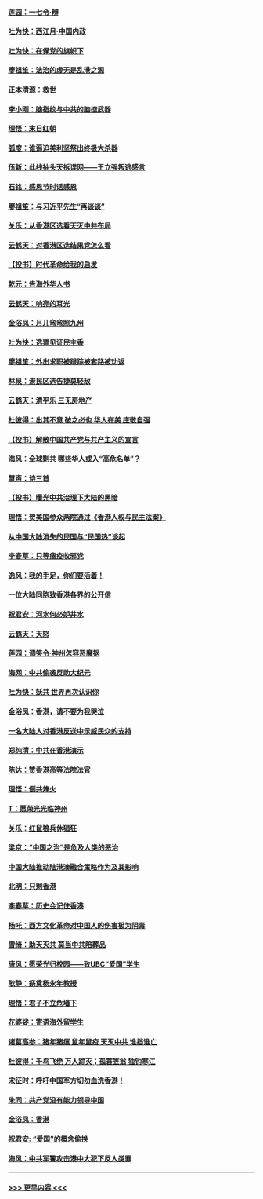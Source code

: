 #### [莲园：一七令‧辨](../pages/nsc993/n11692558.md?t=12011701) 
#### [吐为快：西江月·中国内政](../pages/nsc993/n11692071.md?t=12011701) 
#### [吐为快：在保党的旗帜下](../pages/nsc993/n11691188.md?t=12011701) 
#### [廖祖笙：法治的虚无是乱港之源](../pages/nsc993/n11690605.md?t=12011701) 
#### [正本清源：救世](../pages/nsc993/n11689134.md?t=12011701) 
#### [李小刚：脑指纹与中共的脑控武器](../pages/nsc993/n11688900.md?t=12011701) 
#### [理悟：末日红朝](../pages/nsc993/n11688829.md?t=12011701) 
#### [弧度：谁逼迫美利坚祭出终极大杀器](../pages/nsc993/n11688735.md?t=12011701) 
#### [伍新：此线抽头天拆谍网——王立强叛逃感言](../pages/nsc993/n11687981.md?t=12011701) 
#### [石铭：感恩节时话感恩](../pages/nsc993/n11687568.md?t=12011701) 
#### [廖祖笙：与习近平先生“再谈谈”](../pages/nsc993/n11687005.md?t=12011701) 
#### [关乐：从香港区选看天灭中共布局](../pages/nsc993/n11686647.md?t=12011701) 
#### [云鹤天：对香港区选结果党怎么看](../pages/nsc993/n11686216.md?t=12011701) 
#### [【投书】时代革命给我的启发](../pages/nsc993/n11684287.md?t=12011701) 
#### [乾元：告海外华人书](../pages/nsc993/n11684044.md?t=12011701) 
#### [云鹤天：响亮的耳光](../pages/nsc993/n11684254.md?t=12011701) 
#### [金浴凤：月儿弯弯照九州](../pages/nsc993/n11684231.md?t=12011701) 
#### [吐为快：选票见证民主香](../pages/nsc993/n11684206.md?t=12011701) 
#### [廖祖笙：外出求职被跟踪被套路被劝返](../pages/nsc993/n11683874.md?t=12011701) 
#### [林泉：港民区选告捷莫轻敌](../pages/nsc993/n11683930.md?t=12011701) 
#### [云鹤天：清平乐 三无房地产](../pages/nsc993/n11681521.md?t=12011701) 
#### [杜彼得：出其不意 破之必也 华人在美 庄敬自强](../pages/nsc993/n11679554.md?t=12011701) 
#### [【投书】解散中国共产党与共产主义的宣言](../pages/nsc993/n11679177.md?t=12011701) 
#### [海风：全球剿共 哪些华人或入“高危名单”？](../pages/nsc993/n11678617.md?t=12011701) 
#### [慧声：诗三首](../pages/nsc993/n11678848.md?t=12011701) 
#### [【投书】曝光中共治理下大陆的黑暗](../pages/nsc993/n11678674.md?t=12011701) 
#### [理悟：贺美国参众两院通过《香港人权与民主法案》](../pages/nsc993/n11678104.md?t=12011701) 
#### [从中国大陆消失的民国与“民国热”谈起](../pages/nsc993/n11678075.md?t=12011701) 
#### [李春草：只等瘟疫收邪党](../pages/nsc993/n11677308.md?t=12011701) 
#### [逸风：我的手足，你们要活着！](../pages/nsc993/n11676352.md?t=12011701) 
#### [一位大陆同胞致香港各界的公开信](../pages/nsc993/n11675761.md?t=12011701) 
#### [祝君安：河水何必妒井水](../pages/nsc993/n11675746.md?t=12011701) 
#### [云鹤天：天怒](../pages/nsc993/n11675718.md?t=12011701) 
#### [莲园：调笑令‧神州怎容恶魔祸](../pages/nsc993/n11675648.md?t=12011701) 
#### [海网：中共偷袭反助大纪元](../pages/nsc993/n11673515.md?t=12011701) 
#### [吐为快：妖共 世界再次认识你](../pages/nsc993/n11673506.md?t=12011701) 
#### [金浴凤：香港，请不要为我哭泣](../pages/nsc993/n11673248.md?t=12011701) 
#### [一名大陆人对香港反送中示威民众的支持](../pages/nsc993/n11672615.md?t=12011701) 
#### [郑纯清：中共在香港演示](../pages/nsc993/n11670539.md?t=12011701) 
#### [陈达：赞香港高等法院法官](../pages/nsc993/n11669542.md?t=12011701) 
#### [理悟：倒共烽火](../pages/nsc993/n11668844.md?t=12011701) 
#### [T：愿荣光光临神州](../pages/nsc993/n11668421.md?t=12011701) 
#### [关乐：红鼠狼兵休猖狂](../pages/nsc993/n11668378.md?t=12011701) 
#### [梁京：“中国之治”是危及人类的恶治](../pages/nsc993/n11668328.md?t=12011701) 
#### [中国大陆推动陆港澳融合策略作为及其影响](../pages/nsc993/n11668157.md?t=12011701) 
#### [北明：只剩香港](../pages/nsc993/n11668002.md?t=12011701) 
#### [李春草：历史会记住香港](../pages/nsc993/n11667927.md?t=12011701) 
#### [杨吒：西方文化革命对中国人的伤害极为阴毒](../pages/nsc993/n11664521.md?t=12011701) 
#### [雪绮：助天灭共 莫当中共陪葬品](../pages/nsc993/n11662650.md?t=12011701) 
#### [唐风：愿荣光归校园——致UBC“爱国”学生](../pages/nsc993/n11662194.md?t=12011701) 
#### [耿静：祭奠杨永年教授](../pages/nsc993/n11662514.md?t=12011701) 
#### [理悟：君子不立危墙下](../pages/nsc993/n11662172.md?t=12011701) 
#### [花婆娑：寄语海外留学生](../pages/nsc993/n11662121.md?t=12011701) 
#### [诸葛高参：猪年猪瘟 鼠年鼠疫 天灭中共 谁挡谁亡](../pages/nsc993/n11661980.md?t=12011701) 
#### [杜彼得：千鸟飞绝 万人踪灭；孤蓑笠翁 独钓寒江](../pages/nsc993/n11661170.md?t=12011701) 
#### [宋征时：呼吁中国军方切勿血洗香港！](../pages/nsc993/n11415318.md?t=12011701) 
#### [朱同：共产党没有能力领导中国](../pages/nsc993/n11660421.md?t=12011701) 
#### [金浴凤：香港](../pages/nsc993/n11660419.md?t=12011701) 
#### [祝君安: “爱国”的概念偷换](../pages/nsc993/n11659706.md?t=12011701) 
#### [海风：中共军警攻击港中大犯下反人类罪](../pages/nsc993/n11659632.md?t=12011701) 

----
#### [ >>> 更早内容 <<< ](../indexes/nsc993-earlier.md)
